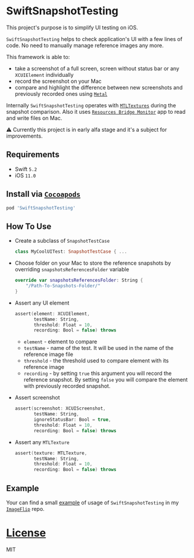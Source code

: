 # SwiftSnapshotTesting

This project's purpose is to simplify UI testing on iOS.

`SwiftSnapshotTesting` helps to check application's UI with a few lines of code. No need to manually manage reference images any more.

This framework is able to:
* take a screenshot of a full screen, screen without status bar or any `XCUIElement` individually
* record the screenshot on your Mac
* compare and highlight the difference between new screenshots and previously recorded ones using [`Metal`](https://developer.apple.com/metal/)

Internally `SwiftSnapshotTesting` operates with [`MTLTextures`](https://developer.apple.com/documentation/metal/mtltexture) during the snapshot comparison. Also it uses [`Resources Bridge Monitor`](ResourcesBridgeMonitor/) app to read and write files on Mac.

⚠️ Currently this project is in early alfa stage and it's a subject for improvements.

## Requirements

* Swift `5.2`
* iOS `11.0`

## Install via [`Cocoapods`](https://cocoapods.org)

```ruby
pod 'SwiftSnapshotTesting'
```

## How To Use

* Create a subclass of `SnapshotTestCase`

  ```Swift
  class MyCoolUITest: SnapshotTestCase { ...
  ```

* Choose folder on your Mac to store the reference snapshots by overriding `snapshotsReferencesFolder` variable

  ```Swift
  override var snapshotsReferencesFolder: String {
      "/Path-To-Snapshots-Folder/"
  }
  ```

* Assert any UI element

  ```Swift
  assert(element: XCUIElement,
         testName: String,
         threshold: Float = 10,
         recording: Bool = false) throws
  ```

  * `element` - element to compare
  * `testName` - name of the test. It will be used in the name of the reference image file
  * `threshold` - the threshold used to compare element with its reference image
  * `recording` - by setting `true` this argument you will record the reference snapshot. By setting `false` you will compare the element with previously recorded snapshot.


* Assert screenshot

  ```Swift
  assert(screenshot: XCUIScreenshot,
         testName: String,
         ignoreStatusBar: Bool = true,
         threshold: Float = 10,
         recording: Bool = false) throws
  ```

* Assert any `MTLTexture`

  ```Swift
  assert(texture: MTLTexture,
         testName: String,
         threshold: Float = 10,
         recording: Bool = false) throws
  ```

## Example

Your can find a small [example](https://github.com/eugenebokhan/Image-Flip/blob/master/ImageFlip/ImageFlipUITests/ImageFlipUITests.swift) of usage of `SwiftSnapshotTesting` in my [`ImageFlip`](https://github.com/eugenebokhan/Image-Flip) repo.

# [License](LICENSE)

MIT
